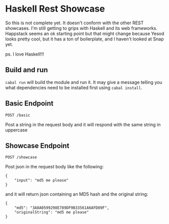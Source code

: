 Haskell Rest Showcase
=================================

So this is not complete yet. It doesn't conform with the other REST showcases. I'm still getting to grips with Haskell
and its web frameworks. Happstack seems an ok starting point but that might change because Yesod looks pretty cool,
but it has a ton of boilerplate, and I haven't looked at Snap yet.

ps. I love Haskell!!!

Build and run
-----

`cabal run` will build the module and run it. It may give a message telling you what dependencies need to be installed first using `cabal install`.

Basic Endpoint
-----

`POST /basic`

Post a string in the request body and it will respond with the same string in uppercase

Showcase Endpoint
--------

`POST /showcase`

Post json in the request body like the following:

```
{
    "input": "md5 me please"
}
```

and it will return json containing an MD5 hash and the original string:

```
{
    "md5": "3A8A0599298E789DF9B33561A6AFD89F",
    "originalString": "md5 me please"
}
```